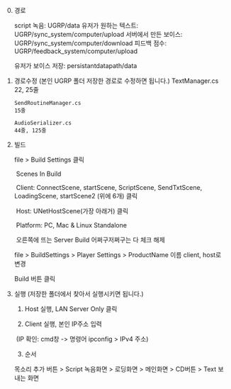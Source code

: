 

0. 경로

   script 녹음: UGRP/data
   유저가 원하는 텍스트: UGRP/sync_system/computer/upload
   서버에서 만든 보이스: UGRP/sync_system/computer/download
   피드백 점수: UGRP/feedback_system/computer/upload

   유저가 보이스 저장: persistantdatapath/data

1. 경로수정 (본인 UGRP 폴더 저장한 경로로 수정하면 됩니다.)
     TextManager.cs
       22, 25줄

       SendRoutineManager.cs
       15줄

       AudioSerializer.cs
       44줄, 125줄

2. 빌드

     file > Build Settings 클릭

     ​	Scenes In Build

     ​		Client:  ConnectScene, startScene, ScriptScene, SendTxtScene, LoadingScene, startScene2 (위에 6개) 클릭

     ​		Host: UNetHostScene(가장 아래거) 클릭

     ​	Platform: PC, Mac & Linux Standalone

     ​	오른쪽에 뜨는 Server Build 어쩌구저쩌구는 다 체크 해제

     file > BuildSettings > Player Settings > ProductName 이름 client, host로 변경

     Build 버튼 클릭

3. 실행 (저장한 폴더에서 찾아서 실행시키면 됩니다.)

   1) Host 실행, LAN Server Only 클릭

   2) Client 실행, 본인 IP주소 입력

   ​	(IP 확인: cmd창 -> 명령어 ipconfig > IPv4 주소)

   3) 순서

   목소리 추가 버튼 > Script 녹음화면 > 로딩화면 > 메인화면 > CD버튼 > Text 보내는 화면

   

   
